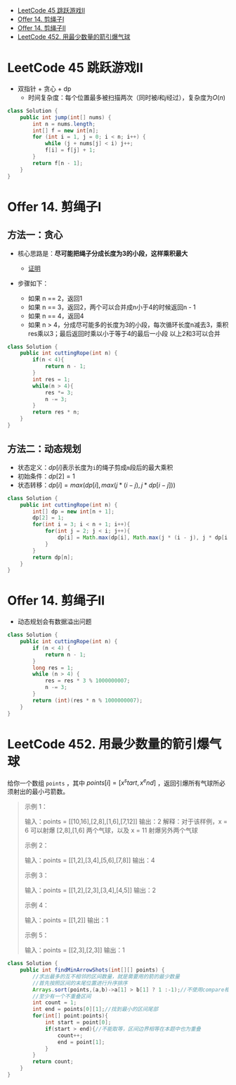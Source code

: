 <!-- GFM-TOC -->

- [LeetCode 45 跳跃游戏II](#LeetCode-45-跳跃游戏II)
- [Offer 14. 剪绳子I](#Offer-14-剪绳子I)
- [Offer 14. 剪绳子II](#Offer-14-剪绳子II)
- [LeetCode 452. 用最少数量的箭引爆气球](#LeetCode-452-用最少数量的箭引爆气球)

<!-- GFM-TOC -->

# LeetCode 45 跳跃游戏II

- 双指针 + 贪心 + dp
  - 时间复杂度：每个位置最多被扫描两次（同时被$i$和$j$经过），复杂度为$O(n)$

```java
class Solution {
    public int jump(int[] nums) {
        int n = nums.length;
        int[] f = new int[n]; 
        for (int i = 1, j = 0; i < n; i++) {
            while (j + nums[j] < i) j++;
            f[i] = f[j] + 1;
        }
        return f[n - 1];
    }
}
```

# Offer 14. 剪绳子I

## 方法一：贪心

- 核心思路是：**尽可能把绳子分成长度为3的小段，这样乘积最大**
  - [证明](https://leetcode-cn.com/problems/jian-sheng-zi-lcof/solution/mian-shi-ti-14-i-jian-sheng-zi-tan-xin-si-xiang-by/)

- 步骤如下：
  - 如果 n == 2，返回1
  - 如果 n == 3，返回2，两个可以合并成n小于4的时候返回n - 1
  - 如果 n == 4，返回4
  - 如果 n > 4，分成尽可能多的长度为3的小段，每次循环长度n减去3，乘积res乘以3；最后返回时乘以小于等于4的最后一小段
    以上2和3可以合并

```java
class Solution {
    public int cuttingRope(int n) {
        if(n < 4){
            return n - 1;
        }
        int res = 1;
        while(n > 4){
            res *= 3;
            n -= 3;
        }
        return res * n;
    }
}
```

## 方法二：动态规划

- 状态定义：$dp[i]$表示长度为`i`的绳子剪成`m`段后的最大乘积
- 初始条件：$dp[2] = 1$
- 状态转移：$dp[i] = max(dp[i], max(j * (i - j), j * dp[i - j]))$

```java
class Solution {
    public int cuttingRope(int n) {
        int[] dp = new int[n + 1];
        dp[2] = 1;
        for(int i = 3; i < n + 1; i++){
            for(int j = 2; j < i; j++){
                dp[i] = Math.max(dp[i], Math.max(j * (i - j), j * dp[i - j]));
            }
        }
        return dp[n];
    }
}
```

# Offer 14. 剪绳子II

- 动态规划会有数据溢出问题

```java
class Solution {
    public int cuttingRope(int n) {
        if (n < 4) {
            return n - 1;
        }
        long res = 1;
        while (n > 4) {
            res = res * 3 % 1000000007;
            n -= 3;
        }
        return (int)(res * n % 1000000007);
    }
}
```

# LeetCode 452. 用最少数量的箭引爆气球

给你一个数组 `points` ，其中 $points [i] = [x^start,x^end]$ ，返回引爆所有气球所必须射出的最小弓箭数。

> 示例 1：
>
> 输入：points = [[10,16],[2,8],[1,6],[7,12]]
> 输出：2
> 解释：对于该样例，x = 6 可以射爆 [2,8],[1,6] 两个气球，以及 x = 11 射爆另外两个气球
>
> 示例 2：
>
> 输入：points = [[1,2],[3,4],[5,6],[7,8]]
> 输出：4
>
> 示例 3：
>
> 输入：points = [[1,2],[2,3],[3,4],[4,5]]
> 输出：2
>
> 示例 4：
>
> 输入：points = [[1,2]]
> 输出：1
>
> 示例 5：
>
> 输入：points = [[2,3],[2,3]]
> 输出：1

```java
class Solution {
    public int findMinArrowShots(int[][] points) {
        //求出最多的互不相邻的区间数量，就是需要用的箭的最少数量
        //首先按照区间的末尾位置进行升序排序
        Arrays.sort(points,(a,b)->a[1] > b[1] ? 1 :-1);//不使用compare相减，避免溢出
        //至少有一个不重叠区间
        int count = 1;
        int end = points[0][1];//找到最小的区间尾部
        for(int[] point:points){
            int start = point[0];
            if(start > end){//不能取等，区间边界相等在本题中也为重叠
                count++;
                end = point[1];
            }
        }
        return count;
    }
}
```



